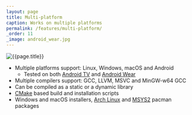 ```yaml
---
layout: page
title: Multi-platform
caption: Works on multiple platforms
permalink: /features/multi-platform/
_order: 11
_image: android_wear.jpg
---
```


![{{page.title}}](/img/features/{{page._image}})

- Multiple platforms support: Linux, Windows, macOS and Android
  - Tested on both [Android TV](https://www.android.com/tv/) and [Android Wear](https://www.android.com/wear/)
- Multiple compilers support: GCC, LLVM, MSVC and MinGW-w64 GCC
- Can be compiled as a static or a dynamic library
- [CMake](https://cmake.org/) based build and installation scripts
- Windows and macOS installers, [Arch Linux](https://www.archlinux.org/) and [MSYS2](https://msys2.github.io/) pacman packages
